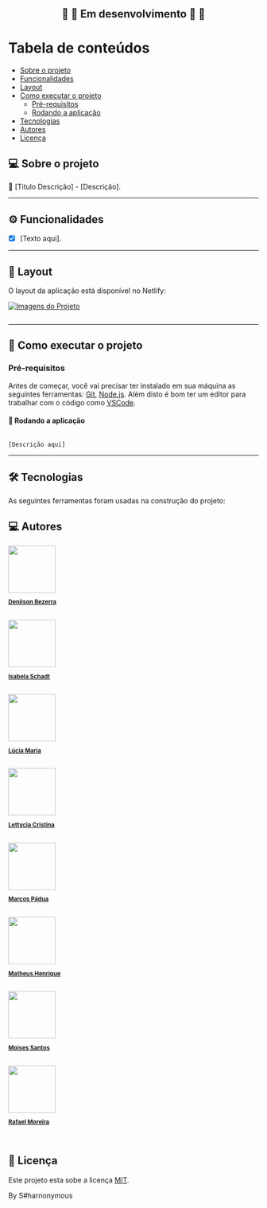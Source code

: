<h1 align="center"S#harnonymous</h1>			
<br>


<h2 align="center">🚧 🚀 Em desenvolvimento 🚀 🚧</h2>
	

Tabela de conteúdos
=================
<!--ts-->
   * [Sobre o projeto](#-sobre-o-projeto)
   * [Funcionalidades](#%EF%B8%8F-funcionalidades)
   * [Layout](#-layout)
   * [Como executar o projeto](#-como-executar-o-projeto)
     * [Pré-requisitos](#pré-requisitos)
     * [Rodando a aplicação](#-rodando-a-aplicação)
   * [Tecnologias](#-tecnologias)
   * [Autores](#-autores)
   * [Licença](#-licença)
<!--te-->


## 💻 Sobre o projeto

💪 [Titulo Descrição] - [Descrição].

---

## ⚙️ Funcionalidades

- [x] [Texto aqui].

---

## 🎨 Layout

O layout da aplicação está disponível no Netlify:

<a href="#">
  <img alt="Imagens do Projeto" src="">
</a>

<p align="center" style="display: flex; align-items: flex-start; justify-content: center;">
 
</p>

---

## 🚀 Como executar o projeto

### Pré-requisitos

Antes de começar, você vai precisar ter instalado em sua máquina as seguintes ferramentas:
[Git](https://git-scm.com), [Node.js](https://nodejs.org/en/). 
Além disto é bom ter um editor para trabalhar com o código como [VSCode](https://code.visualstudio.com/).



#### 🧭 Rodando a aplicação
```

[Descrição aqui]

```
---

## 🛠 Tecnologias

As seguintes ferramentas foram usadas na construção do projeto:


## 💻 Autores

<a href="https://github.com/denilsonbezerra">
 <img src="https://avatars.githubusercontent.com/u/97971798?v=4" width="95"/> 
 <br>
  <sub><b><p>Denilson Bezerra</p></b></sub></a>
 <br />
 
 <a href="https://github.com/denilsonbezerra">
 <img src="https://avatars.githubusercontent.com/u/116990892?v=4" width="95"/> 
 <br>
  <sub><b><p>Isabela Schadt</p></b></sub></a>
 <br />
 
 <a href="https://github.com/denilsonbezerra">
 <img src="https://avatars.githubusercontent.com/u/113800812?v=4" width="95"/> 
 <br>
  <sub><b><p>Lúcia Maria</p></b></sub></a>
 <br />

<a href="https://github.com/denilsonbezerra">
 <img src="https://avatars.githubusercontent.com/u/104375979?v=4" width="95"/> 
 <br>
  <sub><b><p>Lettycia Cristina</p></b></sub></a>
 <br />

  <a href="https://github.com/denilsonbezerra">
 <img src="https://avatars.githubusercontent.com/u/53311469?v=4" width="95"/> 
 <br>
  <sub><b><p>Marcos Pádua</p></b></sub></a>
 <br />
 
 <a href="https://github.com/denilsonbezerra">
 <img src="https://avatars.githubusercontent.com/u/115824012?v=4" width="95"/> 
 <br>
  <sub><b><p>Matheus Henrique</p></b></sub></a>
 <br />

 <a href="https://github.com/denilsonbezerra">
 <img src="https://avatars.githubusercontent.com/u/72143562?v=4" width="95"/> 
 <br>
  <sub><b><p>Moises Santos</p></b></sub></a>
 <br />
 
 <a href="https://github.com/denilsonbezerra">
 <img src="https://avatars.githubusercontent.com/u/52933778?v=4" width="95"/> 
 <br>
  <sub><b><p>Rafael Moreira</p></b></sub></a>
 <br />

## 📝 Licença

Este projeto esta sobe a licença [MIT](https://github.com/RafaeltiMoreira/sharnonymous-bank-ima/blob/main/LICENSE).

By S#harnonymous
